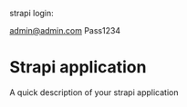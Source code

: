 strapi login:

admin@admin.com
Pass1234

# Strapi application

A quick description of your strapi application
